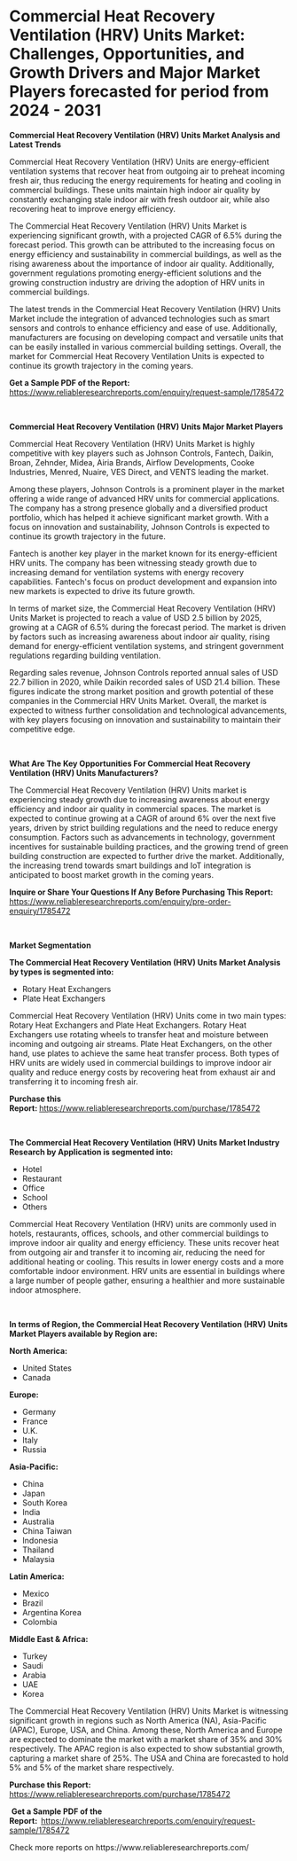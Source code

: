 <p><h1>Commercial Heat Recovery Ventilation (HRV) Units Market: Challenges, Opportunities, and Growth Drivers and Major Market Players forecasted for period from 2024 - 2031</h1></p><p><strong>Commercial Heat Recovery Ventilation (HRV) Units Market Analysis and Latest Trends</strong></p>
<p><p>Commercial Heat Recovery Ventilation (HRV) Units are energy-efficient ventilation systems that recover heat from outgoing air to preheat incoming fresh air, thus reducing the energy requirements for heating and cooling in commercial buildings. These units maintain high indoor air quality by constantly exchanging stale indoor air with fresh outdoor air, while also recovering heat to improve energy efficiency.</p><p>The Commercial Heat Recovery Ventilation (HRV) Units Market is experiencing significant growth, with a projected CAGR of 6.5% during the forecast period. This growth can be attributed to the increasing focus on energy efficiency and sustainability in commercial buildings, as well as the rising awareness about the importance of indoor air quality. Additionally, government regulations promoting energy-efficient solutions and the growing construction industry are driving the adoption of HRV units in commercial buildings.</p><p>The latest trends in the Commercial Heat Recovery Ventilation (HRV) Units Market include the integration of advanced technologies such as smart sensors and controls to enhance efficiency and ease of use. Additionally, manufacturers are focusing on developing compact and versatile units that can be easily installed in various commercial building settings. Overall, the market for Commercial Heat Recovery Ventilation Units is expected to continue its growth trajectory in the coming years.</p></p>
<p><strong>Get a Sample PDF of the Report:&nbsp;</strong> <a href="https://www.reliableresearchreports.com/enquiry/request-sample/1785472">https://www.reliableresearchreports.com/enquiry/request-sample/1785472</a></p>
<p>&nbsp;</p>
<p><strong>Commercial Heat Recovery Ventilation (HRV) Units Major Market Players</strong></p>
<p><p>Commercial Heat Recovery Ventilation (HRV) Units Market is highly competitive with key players such as Johnson Controls, Fantech, Daikin, Broan, Zehnder, Midea, Airia Brands, Airflow Developments, Cooke Industries, Menred, Nuaire, VES Direct, and VENTS leading the market.</p><p>Among these players, Johnson Controls is a prominent player in the market offering a wide range of advanced HRV units for commercial applications. The company has a strong presence globally and a diversified product portfolio, which has helped it achieve significant market growth. With a focus on innovation and sustainability, Johnson Controls is expected to continue its growth trajectory in the future.</p><p>Fantech is another key player in the market known for its energy-efficient HRV units. The company has been witnessing steady growth due to increasing demand for ventilation systems with energy recovery capabilities. Fantech's focus on product development and expansion into new markets is expected to drive its future growth.</p><p>In terms of market size, the Commercial Heat Recovery Ventilation (HRV) Units Market is projected to reach a value of USD 2.5 billion by 2025, growing at a CAGR of 6.5% during the forecast period. The market is driven by factors such as increasing awareness about indoor air quality, rising demand for energy-efficient ventilation systems, and stringent government regulations regarding building ventilation.</p><p>Regarding sales revenue, Johnson Controls reported annual sales of USD 22.7 billion in 2020, while Daikin recorded sales of USD 21.4 billion. These figures indicate the strong market position and growth potential of these companies in the Commercial HRV Units Market. Overall, the market is expected to witness further consolidation and technological advancements, with key players focusing on innovation and sustainability to maintain their competitive edge.</p></p>
<p>&nbsp;</p>
<p><strong>What Are The Key Opportunities For Commercial Heat Recovery Ventilation (HRV) Units Manufacturers?</strong></p>
<p><p>The Commercial Heat Recovery Ventilation (HRV) Units market is experiencing steady growth due to increasing awareness about energy efficiency and indoor air quality in commercial spaces. The market is expected to continue growing at a CAGR of around 6% over the next five years, driven by strict building regulations and the need to reduce energy consumption. Factors such as advancements in technology, government incentives for sustainable building practices, and the growing trend of green building construction are expected to further drive the market. Additionally, the increasing trend towards smart buildings and IoT integration is anticipated to boost market growth in the coming years.</p></p>
<p><strong>Inquire or Share Your Questions If Any Before Purchasing This Report:</strong> <a href="https://www.reliableresearchreports.com/enquiry/pre-order-enquiry/1785472">https://www.reliableresearchreports.com/enquiry/pre-order-enquiry/1785472</a></p>
<p>&nbsp;</p>
<p><strong>Market Segmentation</strong></p>
<p><strong>The Commercial Heat Recovery Ventilation (HRV) Units Market Analysis by types is segmented into:</strong></p>
<p><ul><li>Rotary Heat Exchangers</li><li>Plate Heat Exchangers</li></ul></p>
<p><p>Commercial Heat Recovery Ventilation (HRV) Units come in two main types: Rotary Heat Exchangers and Plate Heat Exchangers. Rotary Heat Exchangers use rotating wheels to transfer heat and moisture between incoming and outgoing air streams. Plate Heat Exchangers, on the other hand, use plates to achieve the same heat transfer process. Both types of HRV units are widely used in commercial buildings to improve indoor air quality and reduce energy costs by recovering heat from exhaust air and transferring it to incoming fresh air.</p></p>
<p><strong>Purchase this Report:&nbsp;</strong><a href="https://www.reliableresearchreports.com/purchase/1785472">https://www.reliableresearchreports.com/purchase/1785472</a></p>
<p>&nbsp;</p>
<p><strong>The Commercial Heat Recovery Ventilation (HRV) Units Market Industry Research by Application is segmented into:</strong></p>
<p><ul><li>Hotel</li><li>Restaurant</li><li>Office</li><li>School</li><li>Others</li></ul></p>
<p><p>Commercial Heat Recovery Ventilation (HRV) units are commonly used in hotels, restaurants, offices, schools, and other commercial buildings to improve indoor air quality and energy efficiency. These units recover heat from outgoing air and transfer it to incoming air, reducing the need for additional heating or cooling. This results in lower energy costs and a more comfortable indoor environment. HRV units are essential in buildings where a large number of people gather, ensuring a healthier and more sustainable indoor atmosphere.</p></p>
<p>&nbsp;</p>
<p><strong>In terms of Region, the Commercial Heat Recovery Ventilation (HRV) Units Market Players available by Region are:</strong></p>
<p>
    <p> <strong> North America: </strong>
        <ul>
            <li>United States</li>
            <li>Canada</li>
        </ul>
        </p> 
    <p> <strong> Europe: </strong>
        <ul>
            <li>Germany</li>
            <li>France</li>
            <li>U.K.</li>
            <li>Italy</li>
            <li>Russia</li>
        </ul>
        </p> 
    <p> <strong> Asia-Pacific: </strong>
        <ul>
            <li>China</li>
            <li>Japan</li>
            <li>South Korea</li>
            <li>India</li>
            <li>Australia</li>
            <li>China Taiwan</li>
            <li>Indonesia</li>
            <li>Thailand</li>
            <li>Malaysia</li>
        </ul>
        </p> 
    <p> <strong> Latin America: </strong>
        <ul>
            <li>Mexico</li>
            <li>Brazil</li>
            <li>Argentina Korea</li>
            <li>Colombia</li>
        </ul>
        </p> 
    <p> <strong> Middle East & Africa: </strong>
        <ul>
            <li>Turkey</li>
            <li>Saudi</li>
            <li>Arabia</li>
            <li>UAE</li>
            <li>Korea</li>
        </ul>
    </p>
    </p>
<p><p>The Commercial Heat Recovery Ventilation (HRV) Units Market is witnessing significant growth in regions such as North America (NA), Asia-Pacific (APAC), Europe, USA, and China. Among these, North America and Europe are expected to dominate the market with a market share of 35% and 30% respectively. The APAC region is also expected to show substantial growth, capturing a market share of 25%. The USA and China are forecasted to hold 5% and 5% of the market share respectively.</p></p>
<p><strong>Purchase this Report: </strong><a href="https://www.reliableresearchreports.com/purchase/1785472">https://www.reliableresearchreports.com/purchase/1785472</a></p>
<p>&nbsp;<strong>Get a Sample PDF of the Report:&nbsp;&nbsp;</strong><a href="https://www.reliableresearchreports.com/enquiry/request-sample/1785472">https://www.reliableresearchreports.com/enquiry/request-sample/1785472</a></p>
<p><strong></strong></p>
<p>Check more reports on https://www.reliableresearchreports.com/</p>